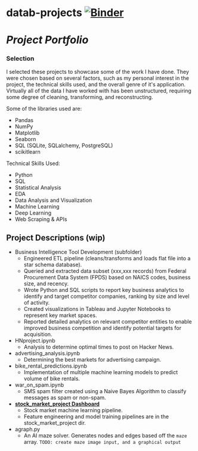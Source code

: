 # datab-projects [![Binder](https://mybinder.org/badge_logo.svg)](https://mybinder.org/v2/gh/jryan814/datab-projects/HEAD)
# ___Project Portfolio___

### Selection
I selected these projects to showcase some of the work I have done. They were chosen based on several factors, such as my personal interest in the project, the technical skills used, and the overall genre of it's application. Virtually all of the data I have worked with has been unstructured, requiring some degree of cleaning, transforming, and reconstructing.

Some of the libraries used are:  
- Pandas
- NumPy
- Matplotlib
- Seaborn
- SQL (SQLite, SQLalchemy, PostgreSQL)
- scikitlearn  

Technical Skills Used:
- Python
- SQL
- Statistical Analysis
- EDA
- Data Analysis and Visualization
- Machine Learning
- Deep Learning
- Web Scraping & APIs

## Project Descriptions (wip)
- Business Intelligence Tool Development (subfolder)
  - Engineered ETL pipeline (cleans/transforms and loads flat file into a star schema database).
  -	Queried and extracted data subset (xxx,xxx records) from Federal Procurement Data System (FPDS) based on NAICS codes, business size, and recency.
  -	Wrote Python and SQL scripts to report key business analytics to identify and target competitor companies, ranking by size and level of activity.
  -	Created visualizations in Tableau and Jupyter Notebooks to represent key market spaces.
  -	Reported detailed analytics on relevant competitor entities to enable improved business competition and identify potential targets for acquisition. 
- HNproject.ipynb
  - Analysis to determine optimal times to post on Hacker News.
- advertising_analysis.ipynb
  - Determining the best markets for advertising campaign.
- bike_rental_predictions.ipynb
  - Implementation of multiple machine learning models to predict volume of bike rentals.
- war_on_spam.ipynb
  - SMS spam filter created using a Naive Bayes Algorithm to classify messages as spam or non-spam.
- __[stock_market_project Dashboard](https://share.streamlit.io/jryan814/datab-projects/main/stock_market_project/dashboard.py)__
  - Stock market machine learning pipeline.
  - Feature engineering and model training pipelines are in the stock_market_project dir.
- agraph.py
  - An AI maze solver. Generates nodes and edges based off the `maze` array. `TODO: create maze image input, and a graphical output`
